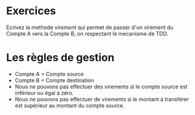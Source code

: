 
# Exercices

Ecrivez la methode *virement* qui permet de passer d'un virement du Compte A vers la Compte B, on respectant le mecanisme de TDD.

# Les règles de gestion
  - Compte A = Compte source
  - Compte B = Compte destination
  - Nous ne pouvons pas effectuer des virements si le compte source est inférieur ou égal à zéro.
  - Nous ne pouvons pas effectuer de virements si le montant à transférer est supérieur au montant du compte source.